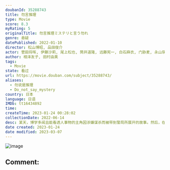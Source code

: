 ```yaml
---
doubanId: 35288743
title: 勿言推理
type: Movie
score: 8.3
myRating: 5
originalTitle: 勿言推理ミステリと言う勿れ
genre: 悬疑
datePublished: 2022-01-10
director: 松山博昭, 品田俊介
actor: 菅田将晖, 伊藤沙莉, 尾上松也, 筒井道隆, 远藤宪一, 白石麻衣, 门胁麦, 永山瑛太, 水川麻美, 柄本佑, 佐佐木藏之介, 佐津川爱美, 森下能幸, 久保田悠来, 森永悠希, 田口浩正, 金田明夫, 阿部亮平, 涩谷谦人, 池内万作, 柊木阳太, 北村匠海, 冈山天音, 阿南敦子, 铃木浩介, 相岛一之, 小日向文世, 堀部圭亮, 藤枝喜辉, 内田岭衣奈, 早乙女太一, 志田未来, 船越英一郎, 古河耕史, 高畑淳子, 关惠美, 千原浩史, 夏子, 森冈龙, 松本若菜, 水野智则
author: 相泽友子, 田村由美
tags:
  - Movie
state: 看过
url: https://movie.douban.com/subject/35288743/
aliases:
  - 勿说是推理
  - Do_not_say_mystery
country: 日本
language: 日语
IMDb: tt16434892
time: 
createTime: 2023-01-24 00:28:02
collectionDate: 2022-06-14
desc: 某天，博学多闻且能看透人事物的主角因涉嫌谋杀而被带到警局所展开的故事。然后，在接受侦讯的过程中，注意到隐藏在案件背后的线索和警探们的担忧。之后，他就经常卷入麻烦中，但他总是以自己的节奏表达他的观点，以...
date created: 2023-01-24
date modified: 2023-03-07
---
```


![image](p2824326234.jpg)

Comment:
---

